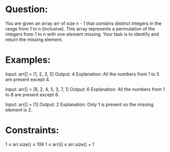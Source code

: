 # Question:
You are given an array arr of size n - 1 that contains distinct integers in the range from 1 to n (inclusive). This array represents a permutation of the integers from 1 to n with one element missing. Your task is to identify and return the missing element.


# Examples:

Input: arr[] = [1, 2, 3, 5]
Output: 4
Explanation: All the numbers from 1 to 5 are present except 4.

Input: arr[] = [8, 2, 4, 5, 3, 7, 1]
Output: 6
Explanation: All the numbers from 1 to 8 are present except 6.

Input: arr[] = [1]
Output: 2
Explanation: Only 1 is present so the missing element is 2.


# Constraints:

1 ≤ arr.size() ≤ 106
1 ≤ arr[i] ≤ arr.size() + 1
